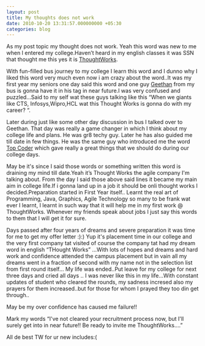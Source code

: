 ```yaml
---
layout: post
title: My thoughts does not work
date: 2010-10-20 13:31:57.000000000 +05:30
categories: blog
---
```

As my post topic my thought does not work. Yeah this word was new to me when I entered my college.Haven’t heard in my english classes it was SSN that thought me this yes it is [ThoughtWorks](http://www.thoughtworks.com/).

With fun-filled bus journey to my college I learn this word and I dunno why I liked this word very much even now i am crazy about the word..It was my first year my seniors one day said this word and one guy  [Geethan](https://www.facebook.com/jeygeethan) from my bus is gonna have it in his tag in near future.I was very confused and puzzled…Said to my self wat these guys talking like this “When we giants like CTS, Infosys,Wipro,HCL wat this Thought Works is gonna do with my career? “.

Later during just like some other day discussion in bus I talked over to Geethan. That day was really a game changer in which I think about my college life and plans. He was gr8 techy guy. Later he has also guided me till date in few things. He was the same guy who introduced me the word [Top Coder](http://www.topcoder.com/) which gave really a great things that we should do during our college days.

May be it's since I said those words or something written this word is draining my mind till date.Yeah it’s Thought Works the agile company I'm talking about. From the day I said those above said lines it became my main aim in college life.If i gonna land up in a job it should be onli thought works I decided.Preparation started in First Year itself..
Learnt the real art of Programming, Java, Graphics, Agile Technology so many to be frank wat ever I learnt, I learnt in such way that it will help me in my first work @ ThoughtWorks. Whenever my friends speak about jobs I just say this words to them that I will get it for sure.


Days passed after four years of dreams and severe preparation it was time for me to get my offer letter :):) Yup it's placement time in our college and  the very first company tat visited  of course the company tat had my dream word in english “THought Works” …With lots of hopes and dreams and hard work and confidence attended the campus placement but in vain all my dreams went in a fraction of second with my name not in the selection list from first round itself… My life was ended..Put leave for my college for next three days and cried all days .. I was never like this in my life…With constant updates of student who cleared the rounds, my sadness incresed also my prayers for them increased..but for those for whom I prayed they too din get through..

May be my over confidence has caused me failure!!

Mark my words “I've not cleared your recruitment process now, but I'll surely get into in near future!! Be ready to invite me ThoughtWorks….”

All de best TW for ur new includes:(
